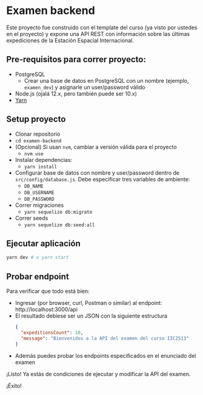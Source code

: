 # Examen backend

Este proyecto fue construido con el template del curso (ya visto por ustedes en el proyecto) y expone una API REST con información sobre las últimas expediciones de la Estación Espacial Internacional.

## Pre-requisitos para correr proyecto:
* PostgreSQL
  * Crear una base de datos en PostgreSQL con un nombre (ejemplo, `examen_dev`) y asignarle un user/password válido
* Node.js (ojalá 12.x, pero también puede ser 10.x)
* [Yarn](https://yarnpkg.com)

## Setup proyecto

* Clonar repositorio
* `cd examen-backend`
* (Opcional) Si usan `nvm`, cambiar a versión válida para el proyecto
  * `nvm use`
* Instalar dependencias:
  * `yarn install`
* Configurar base de datos con nombre y user/password dentro de `src/config/database.js`. Debe especificar tres variables de ambiente:
  * `DB_NAME`
  * `DB_USERNAME`
  * `DB_PASSWORD`
* Correr migraciones
  * `yarn sequelize db:migrate`
* Correr seeds
  * `yarn sequelize db:seed:all`

## Ejecutar aplicación

```sh
yarn dev # o yarn start
```

## Probar endpoint

Para verificar que todo está bien:
- Ingresar (por browser, curl, Postman o similar) al endpoint: http://localhost:3000/api
- El resultado debiese ser un JSON con la siguiente estructura
  ```json
  {
    "expeditionsCount": 10,
    "message": "Bienvenidos a la API del examen del curso IIC2513"
  }
  ```
- Además puedes probar los endpoints especificados en el enunciado del examen

¡Listo! Ya estás de condiciones de ejecutar y modificar la API del examen.

¡Éxito!
